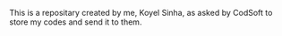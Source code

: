 This is a repositary created by me, Koyel Sinha, as asked by CodSoft to store my codes and send it to them. 
